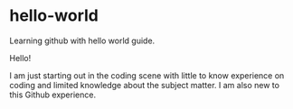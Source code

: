 # hello-world
Learning github with hello world guide.

Hello!

I am just starting out in the coding scene with little to know experience on coding and limited knowledge about the subject matter. I am also new to this Github experience.
